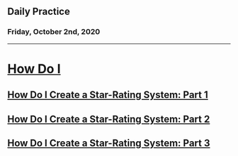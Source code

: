 ## Daily Practice
### Friday, October 2nd, 2020
---


# [How Do I](https://laracasts.com/series/how-do-i)


## [How Do I Create a Star-Rating System: Part 1](https://laracasts.com/series/how-do-i/episodes/22)



## [How Do I Create a Star-Rating System: Part 2](https://laracasts.com/series/how-do-i/episodes/23)



## [How Do I Create a Star-Rating System: Part 3](https://laracasts.com/series/how-do-i/episodes/24)
